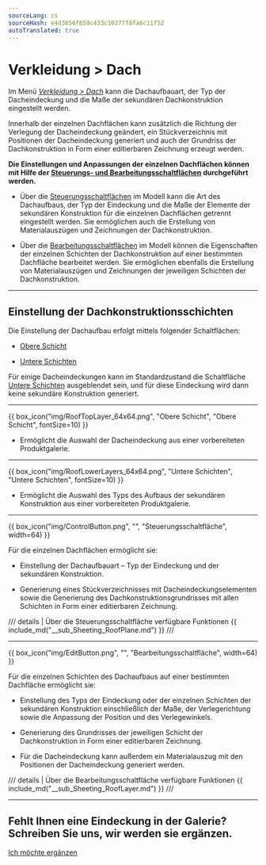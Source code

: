 ```yaml
---
sourceLang: cs
sourceHash: e4d3656f659c433c10377f8fa6c11f52
autoTranslated: true
---
```


# Verkleidung &gt; Dach

  <p>
    Im Menü <u><i>Verkleidung &gt; Dach</i></u> kann die Dachaufbauart, der Typ der Dacheindeckung und die Maße der sekundären Dachkonstruktion eingestellt werden.</p>

<p>Innerhalb der einzelnen Dachflächen kann zusätzlich die Richtung der Verlegung der Dacheindeckung geändert, ein Stückverzeichnis mit Positionen der Dacheindeckung generiert und auch der Grundriss der Dachkonstruktion in Form einer editierbaren Zeichnung erzeugt werden.</p>

<p><b>Die Einstellungen und Anpassungen der einzelnen Dachflächen können mit Hilfe der <u>Steuerungs- und Bearbeitungsschaltflächen</u> durchgeführt werden.</b></p>

<ul>
  <li><p>Über die <u>Steuerungsschaltflächen</u> im Modell kann die Art des Dachaufbaus, der Typ der Eindeckung und die Maße der Elemente der sekundären Konstruktion für die einzelnen Dachflächen getrennt eingestellt werden. Sie ermöglichen auch die Erstellung von Materialauszügen und Zeichnungen der Dachkonstruktion.</p></li>
  <li><p>Über die <u>Bearbeitungsschaltflächen</u> im Modell können die Eigenschaften der einzelnen Schichten der Dachkonstruktion auf einer bestimmten Dachfläche bearbeitet werden. Sie ermöglichen ebenfalls die Erstellung von Materialauszügen und Zeichnungen der jeweiligen Schichten der Dachkonstruktion.</p></li>
</ul>

<hr class="main"> <!-- Vodorovná čára jako oddělovač sekce -->

<h2>Einstellung der Dachkonstruktionsschichten</h2>
<p>Die Einstellung der Dachaufbau erfolgt mittels folgender Schaltflächen:</p>

<ul>
  <li><p><u>Obere Schicht</u></p></li>
  <li><p><u>Untere Schichten</u></p></li>
</ul>

<p>
Für einige Dacheindeckungen kann im Standardzustand die Schaltfläche <u>Untere Schichten</u> ausgeblendet sein, und für diese Eindeckung wird dann keine sekundäre Konstruktion generiert.
</p> 

<hr> <!-- Vodorovná čára jako oddělovač sekce -->

{{ box_icon("img/RoofTopLayer_64x64.png", "Obere Schicht", "Obere Schicht", fontSize=10) }}
<ul>
  <li><p>Ermöglicht die Auswahl der Dacheindeckung aus einer vorbereiteten Produktgalerie.</p></li>
</ul>

<hr> <!-- Vodorovná čára jako oddělovač sekce -->

{{ box_icon("img/RoofLowerLayers_64x64.png", "Untere Schichten", "Untere Schichten", fontSize=10) }}
<ul>
  <li><p>Ermöglicht die Auswahl des Typs des Aufbaus der sekundären Konstruktion aus einer vorbereiteten Produktgalerie.</p></li>
</ul>

<hr class="main"> <!-- Vodorovná čára jako oddělovač sekce -->

{{ box_icon("img/ControlButton.png", "", "Steuerungsschaltfläche", width=64) }}

<p>Für die einzelnen Dachflächen ermöglicht sie:</p>

<ul>
  <li><p>Einstellung der Dachaufbauart – Typ der Eindeckung und der sekundären Konstruktion.</p></li>
  <li><p>Generierung eines Stückverzeichnisses mit Dacheindeckungselementen sowie die Generierung des Dachkonstruktionsgrundrisses mit allen Schichten in Form einer editierbaren Zeichnung.</p></li>
</ul>

/// details | Über die Steuerungsschaltfläche verfügbare Funktionen
{{ include_md("__sub_Sheeting_RoofPlane.md") }}
///



<hr class="main"> <!-- Vodorovná čára jako oddělovač sekce -->

{{ box_icon("img/EditButton.png", "", "Bearbeitungsschaltfläche", width=64) }}

<p>Für die einzelnen Schichten des Dachaufbaus auf einer bestimmten Dachfläche ermöglicht sie:</p>

<ul>
  <li><p>Einstellung des Typs der Eindeckung oder der einzelnen Schichten der sekundären Konstruktion einschließlich der Maße, der Verlegerichtung sowie die Anpassung der Position und des Verlegewinkels.</p></li>
  <li><p>Generierung des Grundrisses der jeweiligen Schicht der Dachkonstruktion in Form einer editierbaren Zeichnung.</p></li>
  <li><p>Für die Dacheindeckung kann außerdem ein Materialauszug mit den Positionen der Dacheindeckung generiert werden.</p></li>
</ul>

/// details | Über die Bearbeitungsschaltfläche verfügbare Funktionen
{{ include_md("__sub_Sheeting_RoofLayer.md") }}
///


<hr class="main"> <!-- Vodorovná čára jako oddělovač sekce -->

<h2>Fehlt Ihnen eine Eindeckung in der Galerie? Schreiben Sie uns, wir werden sie ergänzen.</h2>
<a href="mailto:jiri.podval@histruct.com?subject=Frage zum HiStruct Gebäude-Konfigurator" class="btn">
  Ich möchte ergänzen
</a>

<!-- product: HiStruct Roofs -->